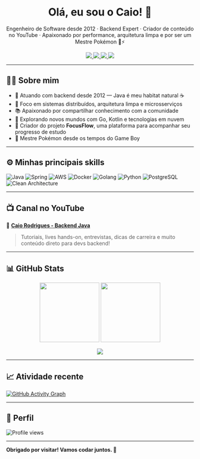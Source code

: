<!-- Banner opcional -->
<!-- ![Banner](https://your-banner-url.com/banner.png) -->

<h1 align="center">Olá, eu sou o Caio! 👋</h1>

<p align="center">
  Engenheiro de Software desde 2012 · Backend Expert · Criador de conteúdo no YouTube · Apaixonado por performance, arquitetura limpa e por ser um Mestre Pokémon 🧢⚡
</p>

<p align="center">
  <a href="https://github.com/backendpro">
    <img src="https://img.shields.io/github/followers/backendpro?label=GitHub&style=social" />
  </a>
  <a href="https://www.linkedin.com/in/caio-rodrigues-da-costa-8a52716a">
    <img src="https://img.shields.io/badge/LinkedIn-blue?logo=linkedin&style=flat&logoColor=white" />
  </a>
  <a href="https://www.youtube.com/c/CaioRodriguesBackEndJava">
    <img src="https://img.shields.io/badge/Youtube-red?logo=youtube&style=flat&logoColor=white" />
  </a>
  <a href="https://www.instagram.com/o.caiocosta">
    <img src="https://img.shields.io/badge/Instagram-purple?logo=instagram&style=flat&logoColor=white" />
  </a>
</p>

---

## 👨‍💻 Sobre mim

- 💼 Atuando com backend desde 2012 — Java é meu habitat natural ☕
- 🎯 Foco em sistemas distribuídos, arquitetura limpa e microsserviços
- 📚 Apaixonado por compartilhar conhecimento com a comunidade
- 🌱 Explorando novos mundos com Go, Kotlin e tecnologias em nuvem
- 🧠 Criador do projeto **FocusFlow**, uma plataforma para acompanhar seu progresso de estudo
- 🧢 Mestre Pokémon desde os tempos do Game Boy

---

## ⚙️ Minhas principais skills

![Java](https://img.shields.io/badge/-Java-000?style=flat&logo=java)
![Spring](https://img.shields.io/badge/-Spring-000?style=flat&logo=spring)
![AWS](https://img.shields.io/badge/-AWS-000?style=flat&logo=amazonaws)
![Docker](https://img.shields.io/badge/-Docker-000?style=flat&logo=docker)
![Golang](https://img.shields.io/badge/-Go-000?style=flat&logo=go)
![Python](https://img.shields.io/badge/-Python-000?style=flat&logo=python)
![PostgreSQL](https://img.shields.io/badge/-PostgreSQL-000?style=flat&logo=postgresql)
![Clean Architecture](https://img.shields.io/badge/-Clean--Architecture-000?style=flat&logo=datagrip)

---

## 📺 Canal no YouTube

🔗 [**Caio Rodrigues - Backend Java**](https://www.youtube.com/c/CaioRodriguesBackEndJava)

> Tutoriais, lives hands-on, entrevistas, dicas de carreira e muito conteúdo direto para devs backend!

---

## 📊 GitHub Stats

<p align="center">
  <img height="160em" src="https://github-readme-stats.vercel.app/api?username=backendpro&show_icons=true&theme=default&count_private=true"/>
  <img height="160em" src="https://github-readme-stats.vercel.app/api/top-langs/?username=backendpro&layout=compact&langs_count=8&theme=default"/>
</p>

<p align="center">
  <img src="https://github-readme-streak-stats.herokuapp.com/?user=backendpro&theme=default"/>
</p>

---

## 📈 Atividade recente

<!-- substituto do activity-graph quebrado -->
[![GitHub Activity Graph](https://github-readme-activity-graph.vercel.app/graph?username=backendpro&theme=default)](https://github.com/backendpro)

---

## 👀 Perfil

![Profile views](https://gpvc.arturio.dev/backendpro)

---

**Obrigado por visitar! Vamos codar juntos. 🚀**
